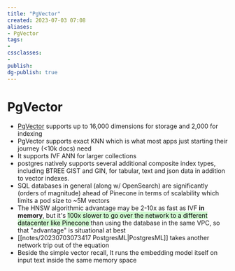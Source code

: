 ```yaml
---
title: "PgVector"
created: 2023-07-03 07:08
aliases: 
- PgVector
tags:
- 
cssclasses:
- 
publish:
dg-publish: true
---
```


<!-- 
tags: 
-->

<!--internal
parent:: [[]]
child:: [[]]
related:: [[]]
-->

<!--external
- [ ] []()
-->

# PgVector

- [PgVector](https://github.com/pgvector/pgvector) supports up to 16,000 dimensions for storage and 2,000 for indexing
- PgVector supports exact KNN which is what most apps just starting their journey (<10k docs) need
- It supports IVF ANN for larger collections
- postgres natively supports several additional composite index types, including BTREE GIST and GIN, for tabular, text and json data in addition to vector indexes.
- SQL databases in general (along w/ OpenSearch) are significantly (orders of magnitude) ahead of Pinecone in terms of scalability which limits a pod size to ~5M vectors
- The HNSW algorithmic advantage may be 2-10x as fast as IVF __in memory__, but it's <mark style="background: #BBFABBA6;">100x slower to go over the network to a different datacenter like Pinecone </mark>than using the database in the same VPC, so that "advantage" is situational at best
- [[notes/20230703073417 PostgresML|PostgresML]] takes another network trip out of the equation
- Beside the simple vector recall, It runs the embedding model itself on input text inside the same memory space